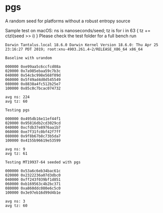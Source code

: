 # pgs
A random seed for platforms without a robust entropy source

Sample test on macOS: ns is nanoseconds/seed; tz is for i in 63 { tz += ctzl(seed >> i) }
Please check the test folder for a full bench run

    Darwin Tantalus.local 18.6.0 Darwin Kernel Version 18.6.0: Thu Apr 25 23:16:27 PDT 2019; root:xnu-4903.261.4~2/RELEASE_X86_64 x86_64

    Baseline with urandom

    000000 0xe99aa5c6ccfcd08a
    020000 0x7a985ebaa59c7b3c
    040000 0x54cbc998e568f09d
    060000 0x5f49ad4d0d545549
    080000 0x8838a4fc512b25e7
    100000 0x85c0c7bcac074732

    avg ns: 224
    avg tz: 60

    Testing pgs

    000000 0x495db16e11ef44f1
    020000 0x95816db2cd3029cd
    040000 0xcfdb37e8976aa1b7
    060000 0xe7f31fc0bf42f7ff
    080000 0x9f8b67b8c73b5da7
    100000 0x4155b96619e53599

    avg ns: 9
    avg tz: 61

    Testing MT19937-64 seeded with pgs

    000000 0x53a6c6eb34bac61c
    020000 0x2322236a07d3dbc0
    040000 0xff243f039bf1d851
    060000 0xb169563c4b2bc371
    080000 0xa860ddc080e6c5c0
    100000 0x3e97eb16d99d4b1e

    avg ns: 3
    avg tz: 60
